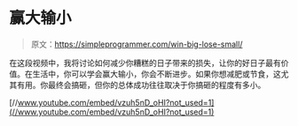 # 赢大输小

> 原文：<https://simpleprogrammer.com/win-big-lose-small/>

在这段视频中，我将讨论如何减少你糟糕的日子带来的损失，让你的好日子最有价值。在生活中，你可以学会赢大输小，你会不断进步。如果你想减肥或节食，这尤其有用。你最终会搞砸，但你的总体成功往往取决于你搞砸的程度有多小。

[//www.youtube.com/embed/vzuh5nD_oHI?not_used=1](//www.youtube.com/embed/vzuh5nD_oHI?not_used=1)